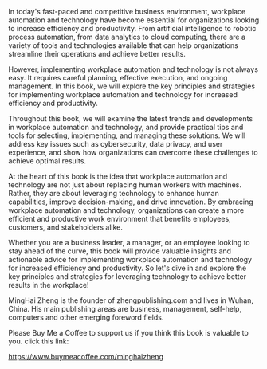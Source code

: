 
In today's fast-paced and competitive business environment, workplace automation and technology have become essential for organizations looking to increase efficiency and productivity. From artificial intelligence to robotic process automation, from data analytics to cloud computing, there are a variety of tools and technologies available that can help organizations streamline their operations and achieve better results.

However, implementing workplace automation and technology is not always easy. It requires careful planning, effective execution, and ongoing management. In this book, we will explore the key principles and strategies for implementing workplace automation and technology for increased efficiency and productivity.

Throughout this book, we will examine the latest trends and developments in workplace automation and technology, and provide practical tips and tools for selecting, implementing, and managing these solutions. We will address key issues such as cybersecurity, data privacy, and user experience, and show how organizations can overcome these challenges to achieve optimal results.

At the heart of this book is the idea that workplace automation and technology are not just about replacing human workers with machines. Rather, they are about leveraging technology to enhance human capabilities, improve decision-making, and drive innovation. By embracing workplace automation and technology, organizations can create a more efficient and productive work environment that benefits employees, customers, and stakeholders alike.

Whether you are a business leader, a manager, or an employee looking to stay ahead of the curve, this book will provide valuable insights and actionable advice for implementing workplace automation and technology for increased efficiency and productivity. So let's dive in and explore the key principles and strategies for leveraging technology to achieve better results in the workplace!

MingHai Zheng is the founder of zhengpublishing.com and lives in Wuhan, China. His main publishing areas are business, management, self-help, computers and other emerging foreword fields.

Please Buy Me a Coffee to support us if you think this book is valuable to you. click this link:

https://www.buymeacoffee.com/minghaizheng
